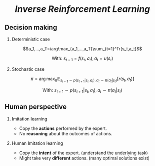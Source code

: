 # $$Inverse\ Reinforcement\ Learning$$

## Decision making

1. Deterministic case

$$a_1,...,a_T=\arg\max_{a_1,...,a_T}\sum_{t=1}^Tr(s_t,a_t)$$

$$\text{With: }s_{t+1}=f(s_t,a_t),a_t=u(s_t)$$

2. Stochastic case

$$\pi =\arg\max_{\pi}\mathbb{E}_{s_{t+1}\sim p(s_{t+1}|s_t,a_t),a_t\sim \pi(a_t|s_t)}[r(s_t,a_t)]$$

$$\text{With: } s_{t+1}\sim p(s_{t+1}|s_t,a_t),a_t\sim \pi(a_t|s_t)$$

## Human perspective

1. Imitation learning
    - Copy the **actions** performed by the expert.
    - No **reasoning** about the outcomes of actions.

2. Human Imitation learning
    - Copy the **intent** of the expert. (understand the underlying task)
    - Might take very **different** actions. (many optimal solutions exist)

    
